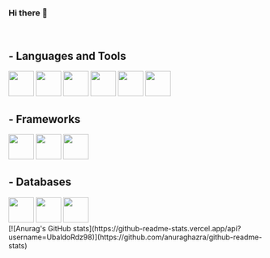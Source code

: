 ### Hi there 👋

<!--
**UbaldoRdz98/UbaldoRdz98** is a ✨ _special_ ✨ repository because its `README.md` (this file) appears on your GitHub profile.

Here are some ideas to get you started:

- 🔭 I’m currently working on ...
- 🌱 I’m currently learning ...
- 👯 I’m looking to collaborate on ...
- 🤔 I’m looking for help with ...
- 💬 Ask me about ...
- 📫 How to reach me: ...
- 😄 Pronouns: ...
- ⚡ Fun fact: ...
-->
<br/>
<h2> - Languages and Tools</h2>
<p align="center">
 
<code><a href="https://docs.microsoft.com/en-us/dotnet/csharp"><img height="50" src="https://cdn.cdnlogo.com/logos/c/27/c.svg"></a></code>
<code><a href="https://dev.java/"><img height="50" src="https://cdn.cdnlogo.com/logos/j/86/java.svg"></a></code>
<code><a href="https://www.python.org"><img height="50" src="https://cdn.cdnlogo.com/logos/p/3/python.svg"></a></code>
<code><a href="https://www.php.net/manual/es/index.php"><img height="50" src="https://cdn.cdnlogo.com/logos/p/71/php.svg"></a></code>
<code><a href="https://devdocs.io/javascript/"><img height="50" src="https://cdn.cdnlogo.com/logos/j/44/javascript.svg"></a></code>
<code><a href="https://www.typescriptlang.org/docs/"><img height="50" src="https://cdn.cdnlogo.com/logos/t/96/typescript.svg"></a></code>
<br/>
<h2> - Frameworks</h2>
<code><a href="https://laravel.com" target="_blank"><img height="50" src="https://cdn.cdnlogo.com/logos/l/57/laravel.svg"></a></code>
<code><a href="https://vuejs.org/" target="_blank"><img height="50" src="https://cdn.cdnlogo.com/logos/v/69/vue.svg"></a></code>
<code><a href="https://adonisjs.com" target="_blank"><img height="50" src="https://seeklogo.com/images/A/adonis-logo-F3400D509B-seeklogo.com.png"></a></code>
<br/>
<h2> - Databases</h2>
<code><a href="https://adonisjs.com" target="_blank"><img height="50" src="https://cdn.cdnlogo.com/logos/m/21/microsoft-sql-server.svg"></a></code>
<code><a href="https://cdnlogo.com/logo/microsoft-sql-server_808.html" target="_blank"><img height="50" src="https://cdn.cdnlogo.com/logos/m/78/mysql.svg"></a></code>
<code><a href="https://cdnlogo.com/logo/mongodb-icon_41043.html"><img height="50" src="https://cdn.cdnlogo.com/logos/m/30/mongodb-icon.svg"></a></code>
<br/>
[![Anurag's GitHub stats](https://github-readme-stats.vercel.app/api?username=UbaldoRdz98)](https://github.com/anuraghazra/github-readme-stats)
